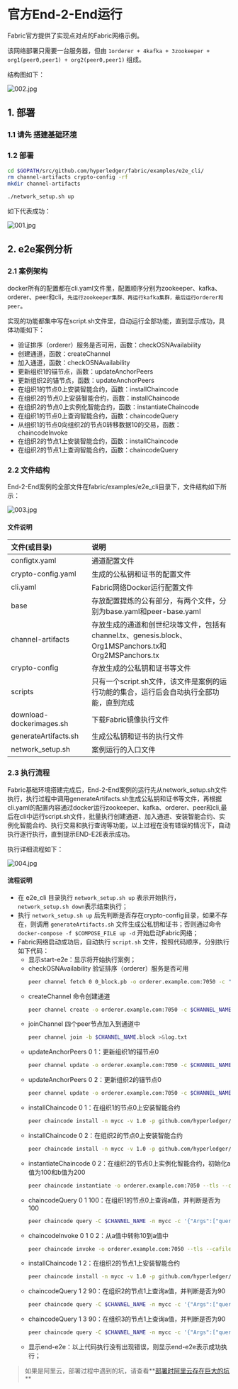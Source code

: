 # 官方End-2-End运行

Fabric官方提供了实现点对点的Fabric网络示例。

该网络部署只需要一台服务器，但由 `1orderer + 4kafka + 3zookeeper + org1(peer0,peer1) + org2(peer0,peer1)` 组成。

结构图如下：

![002.jpg](002.jpg)

## 1. 部署

### 1.1 **请先 [搭建基础环境](../build.md)**

### 1.2 部署

```bash
cd $GOPATH/src/github.com/hyperledger/fabric/examples/e2e_cli/
rm channel-artifacts crypto-config -rf
mkdir channel-artifacts

./network_setup.sh up
```

如下代表成功：

![001.jpg](001.jpg)

## 2. e2e案例分析

### 2.1 案例架构

docker所有的配置都在cli.yaml文件里，配置顺序分别为zookeeper、kafka、orderer、peer和cli，`先运行zookeeper集群、再运行kafka集群，最后运行orderer和peer`。

实现的功能都集中写在script.sh文件里，自动运行全部功能，直到显示成功，具体功能如下：

* 验证排序（orderer）服务是否可用，函数：checkOSNAvailability
* 创建通道，函数：createChannel
* 加入通道，函数：checkOSNAvailability
* 更新组织1的锚节点，函数：updateAnchorPeers
* 更新组织2的锚节点，函数：updateAnchorPeers
* 在组织1的节点0上安装智能合约，函数：installChaincode
* 在组织2的节点0上安装智能合约，函数：installChaincode
* 在组织2的节点0上实例化智能合约，函数：instantiateChaincode
* 在组织1的节点0上查询智能合约，函数：chaincodeQuery
* 从组织1的节点0向组织2的节点0转移数据10的交易，函数：chaincodeInvoke
* 在组织2的节点1上安装智能合约，函数：installChaincode
* 在组织2的节点1上查询智能合约，函数：chaincodeQuery

### 2.2 文件结构

End-2-End案例的全部文件在fabric/examples/e2e_cli目录下，文件结构如下所示：

![003.jpg](003.jpg)

#### 文件说明

文件(或目录) | 说明
:--- | :---
configtx.yaml | 通道配置文件
crypto-config.yaml | 生成的公私钥和证书的配置文件
cli.yaml | Fabric网络Docker运行配置文件
base | 存放配置提炼的公有部分，有两个文件，分别为base.yaml和peer-base.yaml
channel-artifacts | 存放生成的通道和创世纪块等文件，包括有channel.tx、genesis.block、Org1MSPanchors.tx和Org2MSPanchors.tx
crypto-config | 存放生成的公私钥和证书等文件
scripts | 只有一个script.sh文件，该文件是案例的运行功能的集合，运行后会自动执行全部功能，直到完成
download-dockerimages.sh | 下载Fabric镜像执行文件
generateArtifacts.sh | 生成公私钥和证书的执行文件
network_setup.sh | 案例运行的入口文件

### 2.3 执行流程

Fabric基础环境搭建完成后，End-2-End案例的运行先从network_setup.sh文件执行，执行过程中调用generateArtifacts.sh生成公私钥和证书等文件，再根据cli.yaml的配置内容通过docker运行zookeeper、kafka、orderer、peer和cli,最后在cli中运行script.sh文件，批量执行创建通道、加入通道、安装智能合约、实例化智能合约、执行交易和执行查询等功能，以上过程在没有错误的情况下，自动执行逐行执行，直到提示END-E2E表示成功。

执行详细流程如下：

![004.jpg](004.jpg)

#### 流程说明

* 在 e2e_cli 目录执行 `network_setup.sh up` 表示开始执行，`network_setup.sh down`表示结束执行；
* 执行 `network_setup.sh up` 后先判断是否存在crypto-config目录，如果不存在，则调用 `generateArtifacts.sh` 文件生成公私钥和证书；否则通过命令 `docker-compose -f $COMPOSE_FILE up -d` 开始启动Fabric网络；
* Fabric网络启动成功后，自动执行 `script.sh` 文件，按照代码顺序，分别执行如下代码：
  * 显示start-e2e：显示将开始执行案例；
  * checkOSNAvailability  验证排序（orderer）服务是否可用
    ```bash
    peer channel fetch 0 0_block.pb -o orderer.example.com:7050 -c "$ORDERER_SYSCHAN_ID" --tls --cafile $ORDERER_CA >&log.txt
    ```
  * createChannel  命令创建通道
    ```bash
    peer channel create -o orderer.example.com:7050 -c $CHANNEL_NAME -f ./channel-artifacts/channel.tx --tls --cafile $ORDERER_CA >&log.txt
    ```
  * joinChannel  四个peer节点加入到通道中
    ```bash  
    peer channel join -b $CHANNEL_NAME.block >&log.txt
    ```
  * updateAnchorPeers 0 1：更新组织1的锚节点0
    ```bash
    peer channel update -o orderer.example.com:7050 -c $CHANNEL_NAME -f ./channel-artifacts/${CORE_PEER_LOCALMSPID}anchors.tx --tls --cafile $ORDERER_CA >&log.txt
    ```
  * updateAnchorPeers 0 2：更新组织2的锚节点0
    ```bash  
    peer channel update -o orderer.example.com:7050 -c $CHANNEL_NAME -f ./channel-artifacts/${CORE_PEER_LOCALMSPID}anchors.tx --tls --cafile $ORDERER_CA >&log.txt
    ```
  * installChaincode 0 1：在组织1的节点0上安装智能合约
    ```bash  
    peer chaincode install -n mycc -v 1.0 -p github.com/hyperledger/fabric/examples/chaincode/go/example02/cmd >&log.txt
    ```
  * installChaincode 0 2：在组织2的节点0上安装智能合约
    ```bash  
    peer chaincode install -n mycc -v 1.0 -p github.com/hyperledger/fabric/examples/chaincode/go/example02/cmd >&log.txt
    ```
  * instantiateChaincode 0 2：在组织2的节点0上实例化智能合约，初始化a值为100和b值为200
    ```bash  
    peer chaincode instantiate -o orderer.example.com:7050 --tls --cafile $ORDERER_CA -C $CHANNEL_NAME -n mycc -v 1.0 -c '{"Args":["init","a","100","b","200"]}' -P "AND ('Org1MSP.peer','Org2MSP.peer')" >&log.txt
    ```
  * chaincodeQuery 0 1 100：在组织1的节点0上查询a值，并判断是否为100
    ```bash  
    peer chaincode query -C $CHANNEL_NAME -n mycc -c '{"Args":["query","a"]}' >&log.txt
    ```
  * chaincodeInvoke 0 1 0 2：从a值中转称10到a值中
    ```bash
    peer chaincode invoke -o orderer.example.com:7050 --tls --cafile $ORDERER_CA -C $CHANNEL_NAME -n mycc $PEER_CONN_PARMS -c '{"Args":["invoke","a","b","10"]}' >&log.txt
    ```
  * installChaincode 1 2：在组织2的节点1上安装智能合约
    ```bash
    peer chaincode install -n mycc -v 1.0 -p github.com/hyperledger/fabric/examples/chaincode/go/example02/cmd >&log.txt
    ```
  * chaincodeQuery 1 2 90：在组织2的节点1上查询a值，并判断是否为90
    ```bash  
    peer chaincode query -C $CHANNEL_NAME -n mycc -c '{"Args":["query","a"]}' >&log.txt
    ```
  * chaincodeQuery 1 3 90：在组织3的节点1上查询a值，并判断是否为90
    ```bash  
    peer chaincode query -C $CHANNEL_NAME -n mycc -c '{"Args":["query","a"]}' >&log.txt
    ```
  * 显示end-e2e：以上代码执行没有出现错误，则显示end-e2e表示成功执行；

> 如果是阿里云，部署过程中遇到的坑，请查看**[部署时阿里云存在巨大的坑](../aliyun.keng.md)**